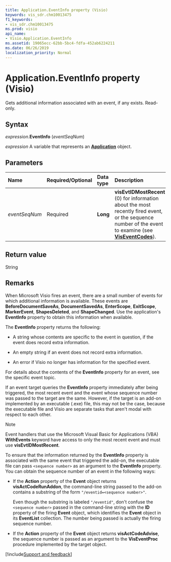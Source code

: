 ```yaml
---
title: Application.EventInfo property (Visio)
keywords: vis_sdr.chm10013475
f1_keywords:
- vis_sdr.chm10013475
ms.prod: visio
api_name:
- Visio.Application.EventInfo
ms.assetid: 19065ecc-62bb-5bc4-fdfa-452ab6224211
ms.date: 06/26/2019
localization_priority: Normal
---
```



# Application.EventInfo property (Visio)

Gets additional information associated with an event, if any exists. Read-only.


## Syntax

_expression_.**EventInfo** (_eventSeqNum_)

_expression_ A variable that represents an **[Application](Visio.Application.md)** object.


## Parameters

|Name|Required/Optional|Data type|Description|
|:-----|:-----|:-----|:-----|
| _eventSeqNum_|Required| **Long**| **visEvtIDMostRecent** (0) for information about the most recently fired event, or the sequence number of the event to examine (see **[VisEventCodes](visio.viseventcodes.md)**).|

## Return value

String


## Remarks

When Microsoft Visio fires an event, there are a small number of events for which additional information is available. These events are **BeforeDocumentSaveAs**, **DocumentSavedAs**, **EnterScope**, **ExitScope**, **MarkerEvent**, **ShapesDeleted**, and **ShapeChanged**. Use the application's **EventInfo** property to obtain this information when available.

The **EventInfo** property returns the following:

- A string whose contents are specific to the event in question, if the event does record extra information.
    
- An empty string if an event does not record extra information.
    
- An error if Visio no longer has information for the specified event.
    
For details about the contents of the **EventInfo** property for an event, see the specific event topic.

If an event target queries the **EventInfo** property immediately after being triggered, the most recent event and the event whose sequence number was passed to the target are the same. However, if the target is an add-on implemented by an executable (.exe) file, this may not be the case, because the executable file and Visio are separate tasks that aren't modal with respect to each other.

> [!NOTE] 
> Event handlers that use the Microsoft Visual Basic for Applications (VBA) **WithEvents** keyword have access to only the most recent event and must use **visEvtIDMostRecent**.

To ensure that the information returned by the **EventInfo** property is associated with the same event that triggered the add-on, the executable file can pass `<sequence number>` as an argument to the **EventInfo** property. You can obtain the sequence number of an event in the following ways:

- If the **Action** property of the **Event** object returns **visActCodeRunAddon**, the command-line string passed to the add-on contains a substring of the form `"/eventid=<sequence number>"`.
    
  Even though the substring is labeled `"/eventid"`, don't confuse the `<sequence number>` passed in the command-line string with the **ID** property of the firing **Event** object, which identifies the **Event** object in its **EventList** collection. The number being passed is actually the firing sequence number.

- If the **Action** property of the **Event** object returns **visActCodeAdvise**, the sequence number is passed as an argument to the **VisEventProc** procedure implemented by the target object.



[!include[Support and feedback](~/includes/feedback-boilerplate.md)]